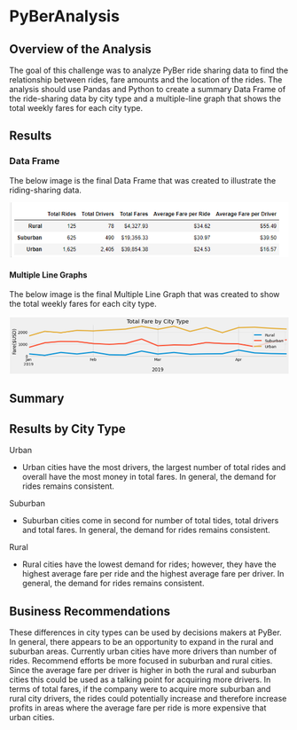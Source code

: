 # PyBerAnalysis
## Overview of the Analysis
The goal of this challenge was to analyze PyBer ride sharing data to find the relationship between rides, fare amounts and the location of the rides. The analysis should use Pandas and Python to create a summary Data Frame of the ride-sharing data by city type and a multiple-line graph that shows the total weekly fares for each city type. 
## Results
### Data Frame
The below image is the final Data Frame that was created to illustrate the riding-sharing data. 

![df_chart](analysis/PyBer_df.PNG)

#### Multiple Line Graphs
The below image is the final Multiple Line Graph that was created to show the total weekly fares for each city type. 

![chart](analysis/Pyber_fare.PNG)

## Summary 
## Results by City Type
Urban 
  - Urban cities have the most drivers, the largest number of total rides and overall have the most money in total fares. In general, the demand for rides remains consistent. 

Suburban
  - Suburban cities come in second for number of total tides, total drivers and total fares. In general, the demand for rides remains consistent.

Rural
   - Rural cities have the lowest demand for rides; however, they have the highest average fare per ride and the highest average fare per driver. In general, the demand for rides remains consistent.

## Business Recommendations 
These differences in city types can be used by decisions makers at PyBer.  In general, there appears to be an opportunity to expand in the rural and suburban areas. Currently urban cities have more drivers than number of rides. Recommend efforts be more focused in suburban and rural cities. Since the average fare per driver is higher in both the rural and suburban cities this could be used as a talking point for acquiring more drivers. In terms of total fares, if the company were to acquire more suburban and rural city drivers, the rides could potentially increase and therefore increase profits in areas where the average fare per ride is more expensive that urban cities.


